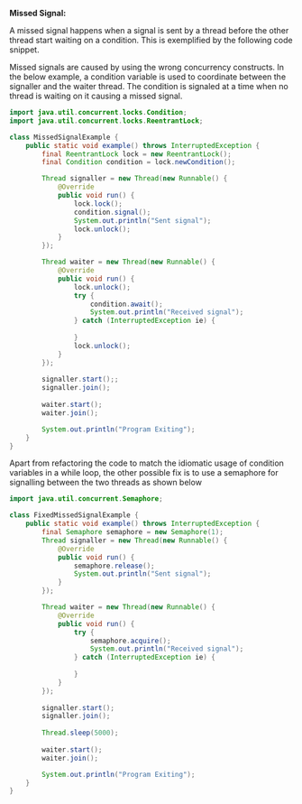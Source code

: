 **Missed Signal:**

A missed signal happens when a signal is sent by a thread before the other thread start waiting on a condition. This is exemplified by the following code snippet.

Missed signals are caused by using the wrong concurrency constructs. In the below example, a condition variable is used to coordinate between the signaller and the waiter thread. The condition is signaled at a time when no thread is waiting on it causing a missed signal.

```java
import java.util.concurrent.locks.Condition;
import java.util.concurrent.locks.ReentrantLock;

class MissedSignalExample {
    public static void example() throws InterruptedException {
        final ReentrantLock lock = new ReentrantLock();
        final Condition condition = lock.newCondition();

        Thread signaller = new Thread(new Runnable() {
            @Override
            public void run() {
                lock.lock();
                condition.signal();
                System.out.println("Sent signal");
                lock.unlock();
            }
        });

        Thread waiter = new Thread(new Runnable() {
            @Override
            public void run() {
                lock.unlock();
                try {
                    condition.await();
                    System.out.println("Received signal");
                } catch (InterruptedException ie) {
                    
                }
                lock.unlock();
            }
        });
        
        signaller.start();;
        signaller.join();
        
        waiter.start();
        waiter.join();

        System.out.println("Program Exiting");
    }
}
```

Apart from refactoring the code to match the idiomatic usage of condition variables in a while loop, the other possible fix is to use a semaphore for signalling between the two threads as shown below

```java
import java.util.concurrent.Semaphore;

class FixedMissedSignalExample {
    public static void example() throws InterruptedException {
        final Semaphore semaphore = new Semaphore(1);
        Thread signaller = new Thread(new Runnable() {
            @Override
            public void run() {
                semaphore.release();
                System.out.println("Sent signal");
            }
        });

        Thread waiter = new Thread(new Runnable() {
            @Override
            public void run() {
                try {
                    semaphore.acquire();
                    System.out.println("Received signal");
                } catch (InterruptedException ie) {
                    
                }
            }
        });
        
        signaller.start();
        signaller.join();
        
        Thread.sleep(5000);
        
        waiter.start();
        waiter.join();

        System.out.println("Program Exiting");
    }
}
```